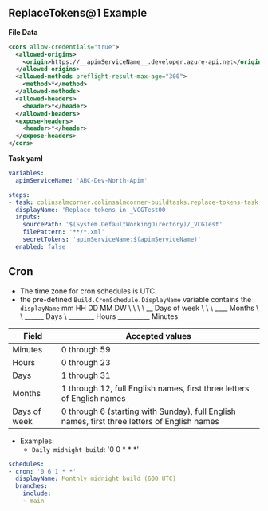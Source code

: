 

## ReplaceTokens@1 Example
**File Data**
```xml
<cors allow-credentials="true">
  <allowed-origins>
    <origin>https://__apimServiceName__.developer.azure-api.net</origin>
  </allowed-origins>
  <allowed-methods preflight-result-max-age="300">
    <method>*</method>
  </allowed-methods>
  <allowed-headers>
    <header>*</header>
  </allowed-headers>
  <expose-headers>
    <header>*</header>
  </expose-headers>
</cors>
```

**Task yaml**
```yaml
variables:
  apimServiceName: 'ABC-Dev-North-Apim'

steps:
- task: colinsalmcorner.colinsalmcorner-buildtasks.replace-tokens-task.ReplaceTokens@1
  displayName: 'Replace tokens in _VCGTest00'
  inputs:
    sourcePath: '$(System.DefaultWorkingDirectory)/_VCGTest'
    filePattern: '**/*.xml'
    secretTokens: 'apimServiceName:$(apimServiceName)'
  enabled: false
```

## Cron

- The time zone for cron schedules is UTC.
- the pre-defined `Build.CronSchedule.DisplayName` variable contains the `displayName`
mm HH DD MM DW
 \  \  \  \  \__ Days of week
  \  \  \  \____ Months
   \  \  \______ Days
    \  \________ Hours
     \__________ Minutes

| Field	| Accepted values | 
| -- | -- |
| Minutes	| 0 through 59 | 
| Hours	| 0 through 23 | 
| Days	| 1 through 31 | 
| Months	| 1 through 12, full English names, first three letters of English names | 
| Days of week	| 0 through 6 (starting with Sunday), full English names, first three letters of English names | 

- Examples:
  - `Daily midnight build`: '0 0 * * *'
```yaml
schedules:
- cron: '0 6 1 * *'
  displayName: Monthly midnight build (600 UTC)
  branches:
    include:
    - main
```